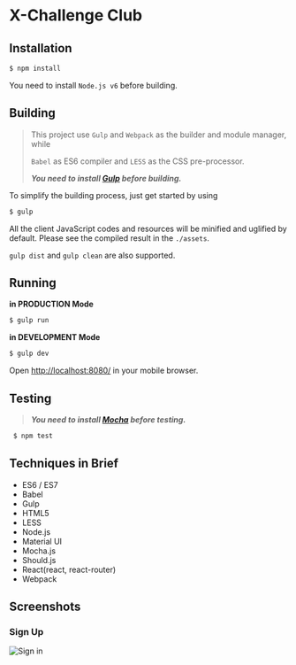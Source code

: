 # X-Challenge Club



## Installation
```sh
$ npm install
```

You need to install `Node.js v6` before building.



## Building
> This project use `Gulp` and `Webpack` as the builder and module manager, while
>
> `Babel` as ES6 compiler and `LESS` as the CSS pre-processor.
>
> ***You need to install [Gulp](http://gulpjs.com/) before building.***

To simplify the building process, just get started by using
```sh
$ gulp
```
All the client JavaScript codes and resources will be minified and uglified
by default. Please see the compiled result in the `./assets`.

`gulp dist` and `gulp clean` are also supported.



## Running

**in PRODUCTION Mode**

```sh
$ gulp run
```

**in DEVELOPMENT Mode**

```sh
$ gulp dev
```
 Open [http://localhost:8080/](http://localhost:8080/) in your mobile browser.



 ## Testing
> ***You need to install [Mocha](https://mochajs.org/) before testing.***
```sh
 $ npm test
```




## Techniques in Brief
* ES6 / ES7
* Babel
* Gulp
* HTML5
* LESS
* Node.js
* Material UI
* Mocha.js
* Should.js
* React(react, react-router)
* Webpack


## Screenshots
### Sign Up
![Sign in](https://cloud.githubusercontent.com/assets/1003147/17457855/ff23b972-5c35-11e6-9aee-80e5d9389760.png)
